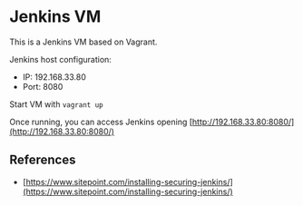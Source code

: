 # Jenkins VM

This is a Jenkins VM based on Vagrant.

Jenkins host configuration:
* IP: 192.168.33.80
* Port: 8080

Start VM with `vagrant up`

Once running, you can access Jenkins opening [http://192.168.33.80:8080/](http://192.168.33.80:8080/)

## References

* [https://www.sitepoint.com/installing-securing-jenkins/](https://www.sitepoint.com/installing-securing-jenkins/)


